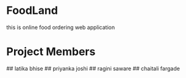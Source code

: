 # FoodLand
this is online food ordering web application 
<h1>Project Members</h1>
## latika bhise
## priyanka joshi
## ragini saware
## chaitali fargade
